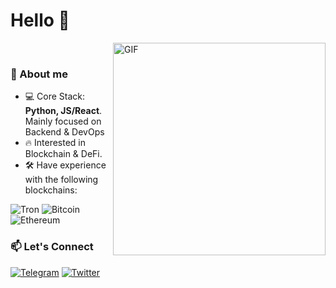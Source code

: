 <h1 align="left">Hello 👋</h1>

<img align="right" alt="GIF" src="https://media3.giphy.com/media/WS6CDvvyNDrhZRFBtT/giphy.gif" width="340" height="340"/>

<div align="left">
  <br>
  
  ### 📖 About me

  - 💻 Core Stack: **Python, JS/React**. Mainly focused on Backend & DevOps
  - 🔥 Interested in Blockchain & DeFi.
  - 🛠 Have experience with the following blockchains:

<img alt="Tron" src="https://img.shields.io/badge/tron-c23631?style=for-the-badge&logo=tron&logoColor=white"/> <img alt="Bitcoin" src="https://img.shields.io/badge/bitcoin-F7931A?style=for-the-badge&logo=bitcoin&logoColor=white"/> <img alt="Ethereum" src="https://img.shields.io/badge/Ethereum-3C3C3D?style=for-the-badge&logo=Ethereum&logoColor=white"/>
    
  ### 📫 Let's Connect
   <a href="https://t.me/alasitisme" target="_blank"><img alt="Telegram" src="https://img.shields.io/badge/Telegram-2CA5E0?style=for-the-badge&logo=telegram&logoColor=white"/></a> <a href="https://x.com/awes0mexe" target="_blank"><img alt="Twitter" src="https://img.shields.io/badge/Twitter-1DA1F2?style=for-the-badge&logo=twitter&logoColor=white"/></a>
  
</div>
